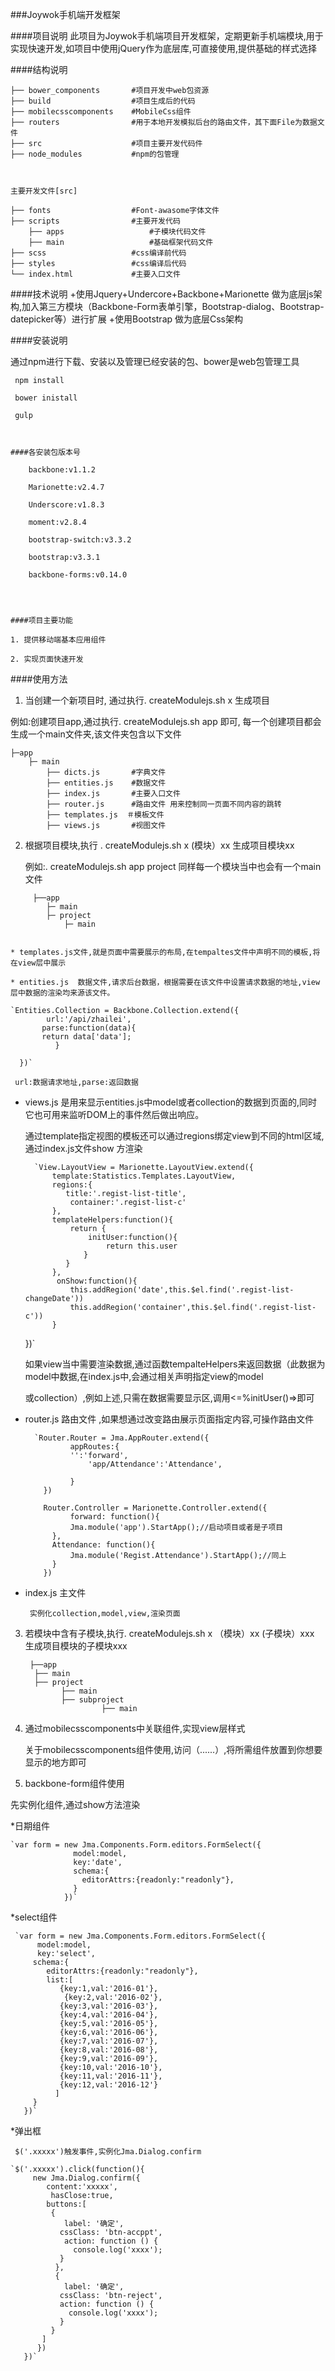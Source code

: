 ###Joywok手机端开发框架


####项目说明
此项目为Joywok手机端项目开发框架，定期更新手机端模块,用于实现快速开发,如项目中使用jQuery作为底层库,可直接使用,提供基础的样式选择


####结构说明

```
├── bower_components       #项目开发中web包资源
├── build                  #项目生成后的代码
├── mobilecsscomponents    #MobileCss组件
├── routers                #用于本地开发模拟后台的路由文件，其下面File为数据文件
├── src                    #项目主要开发代码件
├── node_modules           #npm的包管理



主要开发文件[src]

├── fonts                  #Font-awasome字体文件
├── scripts                #主要开发代码
    ├── apps                   #子模块代码文件
    ├── main                   #基础框架代码文件
├── scss                   #css编译前代码
├── styles                 #css编译后代码
└── index.html             #主要入口文件

```

####技术说明
  +使用Jquery+Undercore+Backbone+Marionette 做为底层js架构,加入第三方模块（Backbone-Form表单引擎，Bootstrap-dialog、Bootstrap-datepicker等）进行扩展
  +使用Bootstrap 做为底层Css架构


####安装说明

 通过npm进行下载、安装以及管理已经安装的包、bower是web包管理工具
```
 npm install
    
 bower inistall
    
 gulp

    

####各安装包版本号

    backbone:v1.1.2

    Marionette:v2.4.7

    Underscore:v1.8.3

    moment:v2.8.4

    bootstrap-switch:v3.3.2

    bootstrap:v3.3.1

    backbone-forms:v0.14.0
    
   


####项目主要功能

1. 提供移动端基本应用组件

2. 实现页面快速开发 
```

####使用方法		

1. 当创建一个新项目时,  通过执行. createModulejs.sh x 生成项目  


例如:创建项目app,通过执行. createModulejs.sh app 即可, 每一个创建项目都会生成一个main文件夹,该文件夹包含以下文件

    ├─app        
        ├─ main             
            ├── dicts.js       #字典文件    
            ├── entities.js    #数据文件      
            ├── index.js       #主要入口文件    
            ├── router.js      #路由文件 用来控制同一页面不同内容的跳转    
            ├── templates.js  ＃模板文件   
            ├── views.js       #视图文件  
  
  

2.  根据项目模块,执行 . createModulejs.sh x (模块）xx 生成项目模块xx


	   例如:. createModulejs.sh  app  project   同样每一个模块当中也会有一个main文件                  
```
     ├──app    
        ├─ main     
        ├─ project    
            ├─ main     
            

* templates.js文件,就是页面中需要展示的布局,在tempaltes文件中声明不同的模板,将在view层中展示

* entities.js  数据文件,请求后台数据，根据需要在该文件中设置请求数据的地址,view层中数据的渲染均来源该文件。    
```
    `Entities.Collection = Backbone.Collection.extend({          
            url:'/api/zhailei',         
           parse:function(data){         
           return data['data']; 
              }        
           
      })`             

     url:数据请求地址,parse:返回数据

* views.js  是用来显示entities.js中model或者collection的数据到页面的,同时它也可用来监听DOM上的事件然后做出响应。

	通过template指定视图的模板还可以通过regions绑定view到不同的html区域,通过index.js文件show 方渲染  

    	`View.LayoutView = Marionette.LayoutView.extend({
            template:Statistics.Templates.LayoutView,
            regions:{
               title:'.regist-list-title',
                container:'.regist-list-c'
            },
            templateHelpers:function(){
                return {
                    initUser:function(){
                        return this.user
                   }
               }
            },
             onShow:function(){
                this.addRegion('date',this.$el.find('.regist-list-changeDate'))
                this.addRegion('container',this.$el.find('.regist-list-c'))
            }
    })`

     如果view当中需要渲染数据,通过函数tempalteHelpers来返回数据（此数据为model中数据,在index.js中,会通过相关声明指定view的model 

    或collection）,例如上述,只需在数据需要显示区,调用<=%initUser()=>即可
 

* router.js    路由文件 ,如果想通过改变路由展示页面指定内容,可操作路由文件		

	    `Router.Router = Jma.AppRouter.extend({
	          	appRoutes:{
		       	'':'forward',
		        	'app/Attendance':'Attendance',
			
	        	}
	      })

	      Router.Controller = Marionette.Controller.extend({
	      		forward: function(){
	       		Jma.module('app').StartApp();//启动项目或者是子项目			
	       	},
	       	Attendance: function(){
	       		Jma.module('Regist.Attendance').StartApp();//同上
	       	}
	      })

* index.js    主文件

	   实例化collection,model,view,渲染页面

3. 若模块中含有子模块,执行. createModulejs.sh x （模块）xx (子模块）xxx  生成项目模块的子模块xxx	

    	├──app   
         ├── main              
         ├── project
               ├── main    
               ├── subproject    
                        ├── main			

4. 通过mobilecsscomponents中关联组件,实现view层样式

	关于mobilecsscomponents组件使用,访问（......）,将所需组件放置到你想要显示的地方即可

5. backbone-form组件使用
 
 先实例化组件,通过show方法渲染

*日期组件

	`var form = new Jma.Components.Form.editors.FormSelect({
			      model:model,
			      key:'date',
			      schema:{
			        editorAttrs:{readonly:"readonly"},
			      }
			    })`

*select组件

     `var form = new Jma.Components.Form.editors.FormSelect({
          model:model,
          key:'select',
         schema:{
            editorAttrs:{readonly:"readonly"},
            list:[
               {key:1,val:'2016-01'},
                {key:2,val:'2016-02'},
               {key:3,val:'2016-03'},
               {key:4,val:'2016-04'},
               {key:5,val:'2016-05'},
               {key:6,val:'2016-06'},
               {key:7,val:'2016-07'},
               {key:8,val:'2016-08'},
               {key:9,val:'2016-09'},
               {key:10,val:'2016-10'},
               {key:11,val:'2016-11'},
               {key:12,val:'2016-12'}
              ]
         }
       })`


*弹出框

     $('.xxxxx')触发事件,实例化Jma.Dialog.confirm

    `$('.xxxxx').click(function(){
         new Jma.Dialog.confirm({
            content:'xxxxx',
             hasClose:true,
            buttons:[
             {
                label: '确定',
               cssClass: 'btn-accppt',
                action: function () {
                  console.log('xxxx');
               }
              },
              {
                label: '确定',
               cssClass: 'btn-reject',
               action: function () {
                 console.log('xxxx');
               }
             }
           ]
          })
       })`













 

        


  